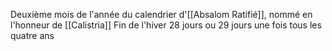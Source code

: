 Deuxième mois de l'année du calendrier d'[[Absalom Ratifié]], nommé en l'honneur de [[Calistria]]
Fin de l'hiver
28 jours ou 29 jours une fois tous les quatre ans